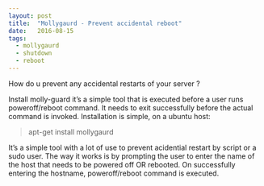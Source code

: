 ```yaml
---
layout: post
title:  "Mollygaurd - Prevent accidental reboot"
date:   2016-08-15
tags:
  - mollygaurd
  - shutdown
  - reboot
---
```


How do u prevent any accidental restarts of your server ?

Install molly-guard it’s a simple tool that is executed before a user runs poweroff/reboot command. It needs to exit successfully before the actual command is invoked. Installation is simple, on a ubuntu host: 

> apt-get install mollygaurd

It’s a simple tool with a  lot of use to prevent acidential restart by script or a sudo user.
The way it works is by prompting the user to enter the name of the host that needs to be powered off OR rebooted. On successfully entering the hostname, poweroff/reboot command is executed.

